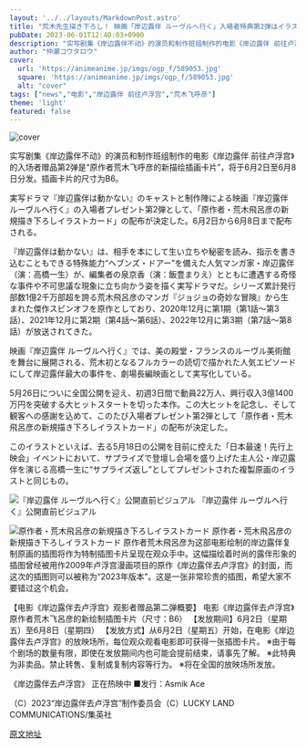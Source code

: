```yaml
---
layout: '../../layouts/MarkdownPost.astro'
title: "荒木先生描き下ろし！ 映画「岸辺露伴 ルーヴルへ行く」入場者特典第2弾はイラストカード"
pubDate: 2023-06-01T12:40:03+0900
description: "实写剧集《岸边露伴不动》的演员和制作班组制作的电影《岸边露伴 前往卢浮宫》的入场者赠品第2弹是“原作者荒木飞呼彦的新描绘插画卡片”，将于6月2日至6月8日分发。"
author: "仲瀬コウタロウ"
cover:
  url: 'https://animeanime.jp/imgs/ogp_f/589053.jpg'
  square: 'https://animeanime.jp/imgs/ogp_f/589053.jpg'
  alt: "cover"
tags: ["news","电影","岸边露伴 前往卢浮宫","荒木飞呼彦"]
theme: 'light'
featured: false
---
```


![cover](https://animeanime.jp/imgs/ogp_f/589053.jpg)

实写剧集《岸边露伴不动》的演员和制作班组制作的电影《岸边露伴 前往卢浮宫》的入场者赠品第2弹是“原作者荒木飞呼彦的新描绘插画卡片”，将于6月2日至6月8日分发。插画卡片的尺寸为B6。

実写ドラマ『岸辺露伴は動かない』のキャストと制作陣による映画『岸辺露伴 ルーヴルへ行く』の入場者プレゼント第2弾として、「原作者・荒木飛呂彦の新規描き下ろしイラストカード」の配布が決定した。6月2日から6月8日まで配布される。

『岸辺露伴は動かない』は、相手を本にして生い立ちや秘密を読み、指示を書き込むこともできる特殊能力“ヘブンズ・ドアー”を備えた人気マンガ家・岸辺露伴（演：高橋一生）が、編集者の泉京香（演：飯豊まりえ）とともに遭遇する奇怪な事件や不可思議な現象に立ち向かう姿を描く実写ドラマだ。シリーズ累計発行部数1億2千万部超を誇る荒木飛呂彦のマンガ『ジョジョの奇妙な冒険』から生まれた傑作スピンオフを原作としており、2020年12月に第1期（第1話～第3話）、2021年12月に第2期（第4話～第6話）、2022年12月に第3期（第7話～第8話）が放送されてきた。

映画『岸辺露伴 ルーヴルへ行く』では、美の殿堂・フランスのルーヴル美術館を舞台に展開される、荒木初となるフルカラーの読切で描かれた人気エピソードにして岸辺露伴最大の事件を、劇場長編映画として実写化している。

5月26日についに全国公開を迎え、初週3日間で動員22万人、興行収入3億1400万円を突破する大ヒットスタートを切った本作。この大ヒットを記念し、そして観客への感謝を込めて、このたび入場者プレゼント第2弾として「原作者・荒木飛呂彦の新規描き下ろしイラストカード」の配布が決定した。

このイラストといえば、去る5月18日の公開を目前に控えた「日本最速！先行上映会」イベントにおいて、サプライズで登壇し会場を盛り上げた主人公・岸辺露伴を演じる高橋一生に“サプライズ返し”としてプレゼントされた複製原画のイラストと同じもの。

![『岸辺露伴 ルーヴルへ行く』公開直前ビジュアル](https://animeanime.jp/imgs/zoom/589162.jpg)
『岸辺露伴 ルーヴルへ行く』公開直前ビジュアル

![原作者・荒木飛呂彦の新規描き下ろしイラストカード](https://animeanime.jp/imgs/zoom/589053.jpg)
原作者・荒木飛呂彦の新規描き下ろしイラストカード
原作者荒木飛呂彦为这部电影绘制的岸边露伴复制原画的插图将作为特制插图卡片呈现在观众手中。这幅描绘着时尚的露伴形象的插图曾经被用作2009年卢浮宫漫画项目的原作《岸边露伴去卢浮宫》的封面，而这次的插图则可以被称为“2023年版本”。这是一张非常珍贵的插图，希望大家不要错过这个机会。 

【电影《岸边露伴去卢浮宫》观影者赠品第二弹概要】 
电影《岸边露伴去卢浮宫》原作者荒木飞呂彦的新绘制插图卡片（尺寸：B6） 
【发放期间】6月2日（星期五）至6月8日（星期四） 
【发放方式】从6月2日（星期五）开始，在电影《岸边露伴去卢浮宫》的放映场所，每位观众观看电影即可获得一张插图卡片。 
※由于每个剧场的数量有限，即使在发放期间内也可能会提前结束，请事先了解。 
※此特典为非卖品。禁止转售、复制或复制内容等行为。 
※将在全国的放映场所发放。 

《岸边露伴去卢浮宫》 
正在热映中 
■发行：Asmik Ace 

（C）2023“岸边露伴去卢浮宫”制作委员会（C）LUCKY LAND COMMUNICATIONS/集英社

[原文地址](https://animeanime.jp/article/2023/06/01/77678.html)